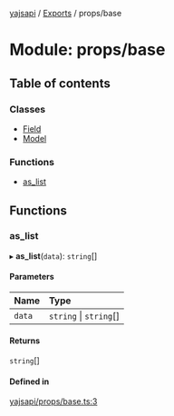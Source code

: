 [yajsapi](../README.md) / [Exports](../modules.md) / props/base

# Module: props/base

## Table of contents

### Classes

- [Field](../classes/props_base.field.md)
- [Model](../classes/props_base.model.md)

### Functions

- [as\_list](props_base.md#as_list)

## Functions

### as\_list

▸ **as_list**(`data`): `string`[]

#### Parameters

| Name | Type |
| :------ | :------ |
| `data` | `string` \| `string`[] |

#### Returns

`string`[]

#### Defined in

[yajsapi/props/base.ts:3](https://github.com/golemfactory/yajsapi/blob/8f42a91/yajsapi/props/base.ts#L3)
